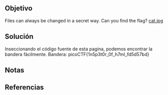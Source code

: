 ## Objetivo
Files can always be changed in a secret way. Can you find the flag? [cat.jpg](https://mercury.picoctf.net/static/d1375e383810d8d957c04eef9e345732/cat.jpg)
## Solución
Inseccionando el código fuente de esta pagina, podemos encontrar la bandera fácilmente.
Bandera: picoCTF{1n5p3t0r_0f_h7ml_fd5d57bd}
## Notas

## Referencias